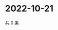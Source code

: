 # 2022-10-21

共 0 条

<!-- BEGIN WEIBO -->
<!-- 最后更新时间 Fri Oct 21 2022 05:18:16 GMT+0800 (China Standard Time) -->

<!-- END WEIBO -->
